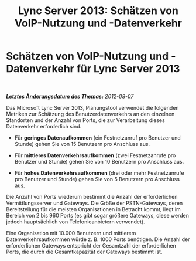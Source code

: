 ﻿---
title: 'Lync Server 2013: Schätzen von VoIP-Nutzung und -Datenverkehr'
TOCTitle: Schätzen von VoIP-Nutzung und -Datenverkehr
ms:assetid: 621b08fb-f894-4d91-ac38-e443401b098b
ms:mtpsurl: https://technet.microsoft.com/de-de/library/Gg398439(v=OCS.15)
ms:contentKeyID: 49294189
ms.date: 05/19/2016
mtps_version: v=OCS.15
ms.translationtype: HT
---

# Schätzen von VoIP-Nutzung und -Datenverkehr für Lync Server 2013

 

_**Letztes Änderungsdatum des Themas:** 2012-08-07_

Das Microsoft Lync Server 2013, Planungstool verwendet die folgenden Metriken zur Schätzung des Benutzerdatenverkehrs an den einzelnen Standorten und der Anzahl von Ports, die zur Verarbeitung dieses Datenverkehr erforderlich sind.

  - Für **geringes Datenaufkommen** (ein Festnetzanruf pro Benutzer und Stunde) gehen Sie von 15 Benutzern pro Anschluss aus.

  - Für **mittleres Datenverkehrsaufkommen** (zwei Festnetzanrufe pro Benutzer und Stunde) gehen Sie von 10 Benutzern pro Anschluss aus.

  - Für **hohes Datenverkehrsaufkommen** (drei oder mehr Festnetzanrufe pro Benutzer und Stunde) gehen Sie von 5 Benutzern pro Anschluss aus.

Die Anzahl von Ports wiederum bestimmt die Anzahl der erforderlichen Vermittlungsserver und Gateways. Die Größe der PSTN-Gateways, deren Bereitstellung für die meisten Organisationen in Betracht kommt, liegt im Bereich von 2 bis 960 Ports (es gibt sogar größere Gateways, diese werden jedoch hauptsächlich von Telefonieanbietern verwendet).

Eine Organisation mit 10.000 Benutzern und mittlerem Datenverkehrsaufkommen würde z. B. 1000 Ports benötigen. Die Anzahl der erforderlichen Gateways entspricht der Gesamtzahl der erforderlichen Ports, die durch die Gesamtkapazität der Gateways bestimmt ist.

